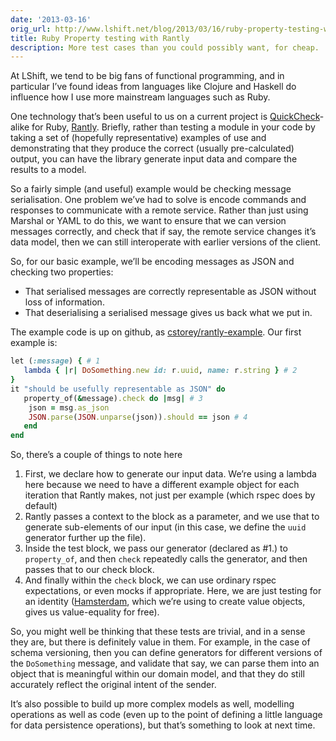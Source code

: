 ```yaml
---
date: '2013-03-16'
orig_url: http://www.lshift.net/blog/2013/03/16/ruby-property-testing-with-rantly
title: Ruby Property testing with Rantly
description: More test cases than you could possibly want, for cheap.
---
```

At LShift, we tend to be big fans of functional programming, and in
particular I’ve found ideas from languages like Clojure and Haskell do
influence how I use more mainstream languages such as Ruby.

One technology that’s been useful to us on a current project is
[QuickCheck](http://www.haskell.org/haskellwiki/Introduction_to_QuickCheck2)-alike
for Ruby, [Rantly](https://github.com/hayeah/rantly).
Briefly, rather than testing a module in your code by taking a set of
(hopefully representative) examples of use and demonstrating that they
produce the correct (usually pre-calculated) output, you can have the
library generate input data and compare the results to a model.

So a fairly simple (and useful) example would be checking message
serialisation. One problem we’ve had to solve is encode commands and
responses to communicate with a remote service. Rather than just using
Marshal or YAML to do this, we want to ensure that we can version
messages correctly, and check that if say, the remote service changes
it’s data model, then we can still interoperate with earlier versions of
the client.

So, for our basic example, we’ll be encoding messages as JSON and
checking two properties:

-   That serialised messages are correctly representable as JSON without
    loss of information.
-   That deserialising a serialised message gives us back what we
    put in.

The example code is up on github, as
[cstorey/rantly-example](https://github.com/cstorey/rantly-example).
Our first example is:

```ruby
let (:message) { # 1
   lambda { |r| DoSomething.new id: r.uuid, name: r.string } # 2
}
it "should be usefully representable as JSON" do
   property_of(&message).check do |msg| # 3
    json = msg.as_json
    JSON.parse(JSON.unparse(json)).should == json # 4
   end
end
```

So, there’s a couple of things to note here

1.  First, we declare how to generate our input data. We’re using a
    lambda here because we need to have a different example object for
    each iteration that Rantly makes, not just per example (which rspec
    does by default)
2.  Rantly passes a context to the block as a parameter, and we use that
    to generate sub-elements of our input (in this case, we define the
    `uuid` generator further up the file).
3.  Inside the test block, we pass our generator (declared as \#1.) to
    `property_of`, and then `check` repeatedly
    calls the generator, and then passes that to our check block.
4.  And finally within the `check` block, we can use ordinary
    rspec expectations, or even mocks if appropriate. Here, we are just
    testing for an identity
    ([Hamsterdam](https://github.com/atomicobject/hamsterdam), which
    we’re using to create value objects, gives us value-equality
    for free).

So, you might well be thinking that these tests are trivial, and in a
sense they are, but there is definitely value in them. For example, in
the case of schema versioning, then you can define generators for
different versions of the `DoSomething` message, and validate
that say, we can parse them into an object that is meaningful within our
domain model, and that they do still accurately reflect the original
intent of the sender.

It’s also possible to build up more complex models as well, modelling
operations as well as code (even up to the point of defining a little
language for data persistence operations), but that’s something to look
at next time.

</div>
